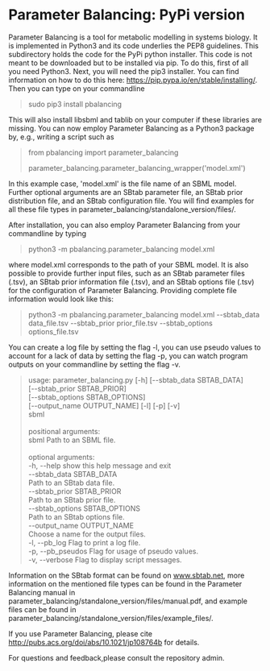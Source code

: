 # Parameter Balancing: PyPi version

Parameter Balancing is a tool for metabolic modelling in systems biology. It is implemented in Python3 and its code underlies the PEP8 guidelines. This subdirectory holds the code for the PyPi python installer. This code is not meant to be downloaded but to be installed via pip. To do this, first of all you need Python3. Next, you will need the pip3 installer. You can find information
on how to do this here: https://pip.pypa.io/en/stable/installing/. Then you can type on your commandline

> sudo pip3 install pbalancing

This will also install libsbml and tablib on your computer if these libraries are missing. You can now employ
Parameter Balancing as a Python3 package by, e.g., writing a script such as

> from pbalancing import parameter_balancing
> 
> parameter_balancing.parameter_balancing_wrapper('model.xml')

In this example case, 'model.xml' is the file name of an SBML model. Further optional arguments are an SBtab parameter
file, an SBtab prior distribution file, and an SBtab configuration file. You will find examples for all these
file types in parameter_balancing/standalone_version/files/.

After installation, you can also employ Parameter Balancing from your commandline by typing

> python3 -m pbalancing.parameter_balancing model.xml

where model.xml corresponds to the path of your SBML model. It is also possible to provide further input files, such as
an SBtab parameter files (.tsv), an SBtab prior information file (.tsv), and an SBtab options file (.tsv) for the
configuration of Parameter Balancing. Providing complete file information would look like this:

> python3 -m pbalancing.parameter_balancing model.xml --sbtab_data data_file.tsv --sbtab_prior prior_file.tsv --sbtab_options options_file.tsv

You can create a log file by setting the flag -l, you can use pseudo values to account for a lack of data by setting the flag -p, you can
watch program outputs on your commandline by setting the flag -v.

> usage: parameter_balancing.py [-h] [--sbtab_data SBTAB_DATA] <br>
>                               [--sbtab_prior SBTAB_PRIOR] <br>
>                               [--sbtab_options SBTAB_OPTIONS] <br>
>                               [--output_name OUTPUT_NAME] [-l] [-p] [-v] <br>
>                               sbml <br>
>  <br>
> positional arguments: <br>
>   sbml                  Path to an SBML file. <br>
>  <br>
> optional arguments: <br>
>   -h, --help            show this help message and exit <br>
>   --sbtab_data SBTAB_DATA <br>
>                         Path to an SBtab data file. <br>
>   --sbtab_prior SBTAB_PRIOR <br>
>                         Path to an SBtab prior file. <br>
>   --sbtab_options SBTAB_OPTIONS <br>
>                         Path to an SBtab options file. <br>
>   --output_name OUTPUT_NAME <br>
>                         Choose a name for the output files. <br>
>   -l, --pb_log          Flag to print a log file. <br>
>   -p, --pb_pseudos      Flag for usage of pseudo values. <br>
>   -v, --verbose         Flag to display script messages. <br>

Information on the SBtab format can be found on www.sbtab.net, more information
on the mentioned file types can be found in the Parameter Balancing manual in parameter_balancing/standalone_version/files/manual.pdf,
and example files can be found in parameter_balancing/standalone_version/files/example_files/.

If you use Parameter Balancing, please cite http://pubs.acs.org/doi/abs/10.1021/jp108764b for details.

For questions and feedback,please consult the repository admin.
